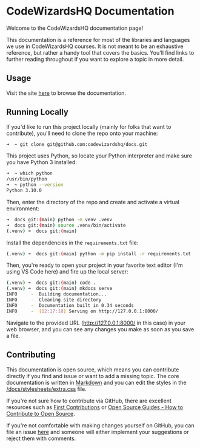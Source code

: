 # CodeWizardsHQ Documentation

Welcome to the CodeWizardsHQ documentation page! 

This documentation is a reference for most of the libraries and languages we use in CodeWizardsHQ courses. It is not meant to be an exhaustive reference, but rather a handy tool that covers the basics. You'll find links to further reading throughout if you want to explore a topic in more detail. 

## Usage

Visit the site [here](https://codewizardshq.github.io/docs/) to browse the documentation. 


## Running Locally

If you'd like to run this project locally (mainly for folks that want to contribute), you'll need to clone the repo onto your machine:

```bash
➜  ~ git clone git@github.com:codewizardshq/docs.git
```

This project uses Python, so locate your Python interpreter and make sure you have Python 3 installed:

```bash
➜  ~ which python
/usr/bin/python
➜  ~ python --version
Python 3.10.0
```

Then, enter the directory of the repo and create and activate a virtual environment:

```bash
➜  docs git:(main) python -m venv .venv
➜  docs git:(main) source .venv/bin/activate
(.venv) ➜  docs git:(main) 
```
Install the dependencies in the `requirements.txt` file:

```bash
(.venv) ➜  docs git:(main) python -m pip install -r requirements.txt 
```

Then, you're ready to open your project in your favorite text editor (I'm using VS Code here) and fire up the local server:

```bash
(.venv) ➜  docs git:(main) code . 
(.venv) ➜  docs git:(main) mkdocs serve
INFO     -  Building documentation...
INFO     -  Cleaning site directory
INFO     -  Documentation built in 0.34 seconds
INFO     -  [12:17:18] Serving on http://127.0.0.1:8000/
```

Navigate to the provided URL (http://127.0.0.1:8000/ in this case) in your web browser, and you can see any changes you make as soon as you save a file.


## Contributing

This documentation is open source, which means you can contribute directly if you find and issue or want to add a missing topic. The core documentation is written in [Markdown](https://www.markdownguide.org/) and you can edit the styles in the [/docs/stylesheets/extra.css](https://github.com/codewizardshq/docs/blob/main/docs/stylesheets/extra.css) file.

If you're not sure how to contribute via GitHub, there are excellent resources such as [First Contributions](https://github.com/firstcontributions/first-contributions) or [Open Source Guides - How to Contribute to Open Source](https://opensource.guide/how-to-contribute/).

If you're not comfortable with making changes yourself on GitHub, you can file an issue [here](https://github.com/codewizardshq/docs/issues) and someone will either implement your suggestions or reject them with comments.
